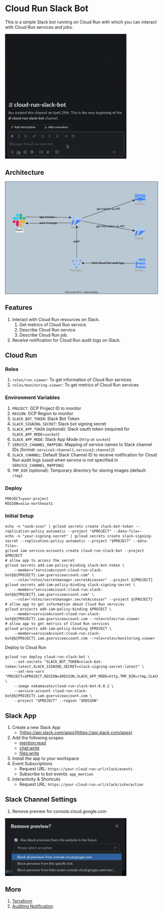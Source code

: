 # Cloud Run Slack Bot

This is a simple Slack bot running on Cloud Run with which you can interact with Cloud Run services and jobs.

<img src="docs/preview.gif" alt="preview" width="400"/>

## Architecture

![](docs/diagram.drawio.svg)

## Features

1. Interact with Cloud Run resources on Slack.
    1. Get metrics of Cloud Run service.
    1. Describe Cloud Run service.
    1. Describe Cloud Run job.
1. Receive notification for Cloud Run audit logs on Slack.

## Cloud Run

### Roles

1. `roles/run.viewer`: To get information of Cloud Run services
1. `roles/monitoring.viewer`: To get metrics of Cloud Run services

### Environment Variables

1. `PROJECT`: GCP Project ID to monitor
1. `REGION`: GCP Region to monitor
1. `SLACK_BOT_TOKEN`: Slack Bot Token
1. `SLACK_SIGNING_SECRET`: Slack bot signing secret
1. `SLACK_APP_TOKEN` (optional): Slack oauth token (required for `SLACK_APP_MODE=socket`)
1. `SLACK_APP_MODE`: Slack App Mode (`http` or `socket`)
1. `SERVICE_CHANNEL_MAPPING`: Mapping of service names to Slack channel IDs (format: `service1:channel1,service2:channel2`)
1. `SLACK_CHANNEL`: Default Slack Channel ID to receive notification for Cloud Run audit logs (used when service is not specified in `SERVICE_CHANNEL_MAPPING`)
1. `TMP_DIR` (optional): Temporary directory for storing images (default: `/tmp`)

### Deploy

```
PROJECT=your-project
REGION=asia-northeast1
```

### Initial Setup

```shell
echo -n "xoxb-xxxx" | gcloud secrets create slack-bot-token --replication-policy automatic --project "$PROJECT" --data-file=-
echo -n "your-signing-secret" | gcloud secrets create slack-signing-secret --replication-policy automatic --project "$PROJECT" --data-file=-
gcloud iam service-accounts create cloud-run-slack-bot --project $PROJECT
# allow app to access the secret
gcloud secrets add-iam-policy-binding slack-bot-token \
    --member="serviceAccount:cloud-run-slack-bot@${PROJECT}.iam.gserviceaccount.com" \
    --role="roles/secretmanager.secretAccessor" --project ${PROJECT}
gcloud secrets add-iam-policy-binding slack-signing-secret \
    --member="serviceAccount:cloud-run-slack-bot@${PROJECT}.iam.gserviceaccount.com" \
    --role="roles/secretmanager.secretAccessor" --project ${PROJECT}
# allow app to get information about Cloud Run services
gcloud projects add-iam-policy-binding $PROJECT \
    --member=serviceAccount:cloud-run-slack-bot@${PROJECT}.iam.gserviceaccount.com --role=roles/run.viewer
# allow app to get metrics of Cloud Run services
gcloud projects add-iam-policy-binding $PROJECT \
    --member=serviceAccount:cloud-run-slack-bot@${PROJECT}.iam.gserviceaccount.com --role=roles/monitoring.viewer
```

Deploy to Cloud Run

```
gcloud run deploy cloud-run-slack-bot \
    --set-secrets "SLACK_BOT_TOKEN=slack-bot-token:latest,SLACK_SIGNING_SECRET=slack-signing-secret:latest" \
    --set-env-vars "PROJECT=$PROJECT,REGION=$REGION,SLACK_APP_MODE=http,TMP_DIR=/tmp,SLACK_CHANNEL=general,SERVICE_CHANNEL_MAPPING=service1:channel1,service2:channel2" \
    --image nakamasato/cloud-run-slack-bot:0.0.2 \
    --service-account cloud-run-slack-bot@${PROJECT}.iam.gserviceaccount.com \
    --project "$PROJECT" --region "$REGION"
```

## Slack App

1. Create a new Slack App
    - [https://api.slack.com/apps](https://api.slack.com/apps)
1. Add the following scopes:
    - [mention:read](https://api.slack.com/scopes/app_mentions:read)
    - [chat:write](https://api.slack.com/scopes/chat:write)
    - [files:write](https://api.slack.com/scopes/files:write)
1. Install the app to your workspace
1. Event Subscriptions
    - Request URL: `https://your-cloud-run-url/slack/events`
    - Subscribe to bot events: `app_mention`
1. Interactivity & Shortcuts
    - Request URL: `https://your-cloud-run-url/slack/interaction`

## Slack Channel Settings

1. Remove preview for console.cloud.google.com

<img src="docs/slack-channel-preview.png" alt="preview" width="400"/>


## More

1. [Terraform](docs/terraform.md)
1. [Auditing Notification](docs/auditing.md)
